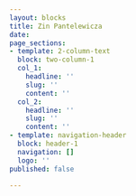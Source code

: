 ```yaml
---
layout: blocks
title: Zin Pantelewicza
date: 
page_sections:
- template: 2-column-text
  block: two-column-1
  col_1:
    headline: ''
    slug: ''
    content: ''
  col_2:
    headline: ''
    slug: ''
    content: ''
- template: navigation-header
  block: header-1
  navigation: []
  logo: ''
published: false

---
```

